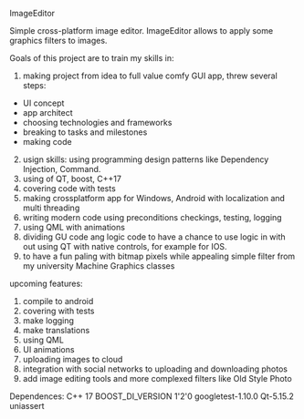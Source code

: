 ImageEditor

Simple cross-platform image editor. 
ImageEditor allows to apply some graphics filters to images.

Goals of this project are to train my skills in:

1. making project from idea to full value comfy GUI app, threw several steps: 
- UI concept 
- app architect
- choosing technologies and frameworks
- breaking to tasks and milestones
- making code
2. usign skills: using programming design patterns like Dependency Injection, Command.
3. using of QT, boost, C++17
4. covering code with tests
5. making crossplatform app for Windows, Android with localization and multi threading
6. writing modern code using preconditions checkings, testing, logging
7. using QML with animations
8. dividing GU code ang logic code to have a chance to use logic in with out using QT with native controls, for example for IOS.
9. to have a fun paling with bitmap pixels while appealing simple filter from my university Machine Graphics classes

upcoming features:
1. compile to android
2. covering with tests
3. make logging
4. make translations
5. using QML
6. UI animations
7. uploading images to cloud
8. integration with social networks to uploading and downloading photos
9. add image editing tools and more complexed filters like Old Style Photo

 
Dependences:
C++ 17
BOOST_DI_VERSION 1'2'0
googletest-1.10.0
Qt-5.15.2
uniassert
